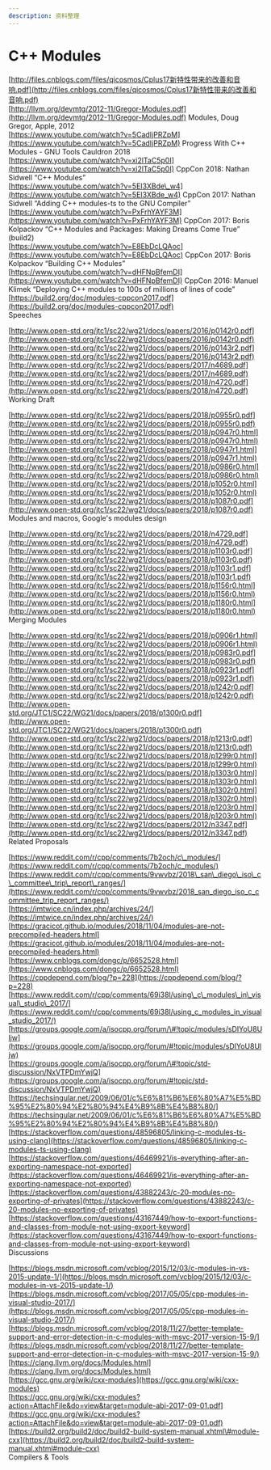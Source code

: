 ```yaml
---
description: 资料整理
---
```


# C++ Modules

[http://files.cnblogs.com/files/qicosmos/Cplus17新特性带来的改善和音响.pdf](http://files.cnblogs.com/files/qicosmos/Cplus17新特性带来的改善和音响.pdf)   
[http://llvm.org/devmtg/2012-11/Gregor-Modules.pdf](http://llvm.org/devmtg/2012-11/Gregor-Modules.pdf) Modules, Doug Gregor, Apple, 2012  
[https://www.youtube.com/watch?v=5CadIjPRZpM](https://www.youtube.com/watch?v=5CadIjPRZpM) Progress With C++ Modules - GNU Tools Cauldron 2018  
[https://www.youtube.com/watch?v=xi2lTaC5p0I](https://www.youtube.com/watch?v=xi2lTaC5p0I) CppCon 2018: Nathan Sidwell “C++ Modules”  
[https://www.youtube.com/watch?v=5EI3XBde\_w4](https://www.youtube.com/watch?v=5EI3XBde_w4) CppCon 2017: Nathan Sidwell “Adding C++ modules-ts to the GNU Compiler”  
[https://www.youtube.com/watch?v=PxFrhYAYF3M](https://www.youtube.com/watch?v=PxFrhYAYF3M) CppCon 2017: Boris Kolpackov “C++ Modules and Packages: Making Dreams Come True” \(build2\)  
[https://www.youtube.com/watch?v=E8EbDcLQAoc](https://www.youtube.com/watch?v=E8EbDcLQAoc) CppCon 2017: Boris Kolpackov “Building C++ Modules”  
[https://www.youtube.com/watch?v=dHFNpBfemDI](https://www.youtube.com/watch?v=dHFNpBfemDI) CppCon 2016: Manuel Klimek “Deploying C++ modules to 100s of millions of lines of code"  
[https://build2.org/doc/modules-cppcon2017.pdf](https://build2.org/doc/modules-cppcon2017.pdf)  
 Speeches  
  
[http://www.open-std.org/jtc1/sc22/wg21/docs/papers/2016/p0142r0.pdf](http://www.open-std.org/jtc1/sc22/wg21/docs/papers/2016/p0142r0.pdf)  
[http://www.open-std.org/jtc1/sc22/wg21/docs/papers/2016/p0143r2.pdf](http://www.open-std.org/jtc1/sc22/wg21/docs/papers/2016/p0143r2.pdf)  
[http://www.open-std.org/jtc1/sc22/wg21/docs/papers/2017/n4689.pdf](http://www.open-std.org/jtc1/sc22/wg21/docs/papers/2017/n4689.pdf)  
[http://www.open-std.org/jtc1/sc22/wg21/docs/papers/2018/n4720.pdf](http://www.open-std.org/jtc1/sc22/wg21/docs/papers/2018/n4720.pdf)  
 Working Draft  
  
[http://www.open-std.org/jtc1/sc22/wg21/docs/papers/2018/p0955r0.pdf](http://www.open-std.org/jtc1/sc22/wg21/docs/papers/2018/p0955r0.pdf)  
[http://www.open-std.org/jtc1/sc22/wg21/docs/papers/2018/p0947r0.html](http://www.open-std.org/jtc1/sc22/wg21/docs/papers/2018/p0947r0.html)  
[http://www.open-std.org/jtc1/sc22/wg21/docs/papers/2018/p0947r1.html](http://www.open-std.org/jtc1/sc22/wg21/docs/papers/2018/p0947r1.html)  
[http://www.open-std.org/jtc1/sc22/wg21/docs/papers/2018/p0986r0.html](http://www.open-std.org/jtc1/sc22/wg21/docs/papers/2018/p0986r0.html)  
[http://www.open-std.org/jtc1/sc22/wg21/docs/papers/2018/p1052r0.html](http://www.open-std.org/jtc1/sc22/wg21/docs/papers/2018/p1052r0.html)  
[http://www.open-std.org/jtc1/sc22/wg21/docs/papers/2018/p1087r0.pdf](http://www.open-std.org/jtc1/sc22/wg21/docs/papers/2018/p1087r0.pdf)  
 Modules and macros, Google's modules design  
  
[http://www.open-std.org/jtc1/sc22/wg21/docs/papers/2018/n4729.pdf](http://www.open-std.org/jtc1/sc22/wg21/docs/papers/2018/n4729.pdf)  
[http://www.open-std.org/jtc1/sc22/wg21/docs/papers/2018/p1103r0.pdf](http://www.open-std.org/jtc1/sc22/wg21/docs/papers/2018/p1103r0.pdf)  
[http://www.open-std.org/jtc1/sc22/wg21/docs/papers/2018/p1103r1.pdf](http://www.open-std.org/jtc1/sc22/wg21/docs/papers/2018/p1103r1.pdf)  
[http://www.open-std.org/jtc1/sc22/wg21/docs/papers/2018/p1156r0.html](http://www.open-std.org/jtc1/sc22/wg21/docs/papers/2018/p1156r0.html)  
[http://www.open-std.org/jtc1/sc22/wg21/docs/papers/2018/p1180r0.html](http://www.open-std.org/jtc1/sc22/wg21/docs/papers/2018/p1180r0.html)  
 Merging Modules  
  
[http://www.open-std.org/jtc1/sc22/wg21/docs/papers/2018/p0906r1.html](http://www.open-std.org/jtc1/sc22/wg21/docs/papers/2018/p0906r1.html)  
[http://www.open-std.org/jtc1/sc22/wg21/docs/papers/2018/p0983r0.pdf](http://www.open-std.org/jtc1/sc22/wg21/docs/papers/2018/p0983r0.pdf)  
[http://www.open-std.org/jtc1/sc22/wg21/docs/papers/2018/p0923r1.pdf](http://www.open-std.org/jtc1/sc22/wg21/docs/papers/2018/p0923r1.pdf)  
[http://www.open-std.org/jtc1/sc22/wg21/docs/papers/2018/p1242r0.pdf](http://www.open-std.org/jtc1/sc22/wg21/docs/papers/2018/p1242r0.pdf)  
[http://www.open-std.org/JTC1/SC22/WG21/docs/papers/2018/p1300r0.pdf](http://www.open-std.org/JTC1/SC22/WG21/docs/papers/2018/p1300r0.pdf)  
[http://www.open-std.org/jtc1/sc22/wg21/docs/papers/2018/p1213r0.pdf](http://www.open-std.org/jtc1/sc22/wg21/docs/papers/2018/p1213r0.pdf)  
[http://www.open-std.org/jtc1/sc22/wg21/docs/papers/2018/p1299r0.html](http://www.open-std.org/jtc1/sc22/wg21/docs/papers/2018/p1299r0.html)  
[http://www.open-std.org/jtc1/sc22/wg21/docs/papers/2018/p1303r0.html](http://www.open-std.org/jtc1/sc22/wg21/docs/papers/2018/p1303r0.html)  
[http://www.open-std.org/jtc1/sc22/wg21/docs/papers/2018/p1302r0.html](http://www.open-std.org/jtc1/sc22/wg21/docs/papers/2018/p1302r0.html)  
[http://www.open-std.org/jtc1/sc22/wg21/docs/papers/2018/p1203r0.html](http://www.open-std.org/jtc1/sc22/wg21/docs/papers/2018/p1203r0.html)  
[http://www.open-std.org/jtc1/sc22/wg21/docs/papers/2012/n3347.pdf](http://www.open-std.org/jtc1/sc22/wg21/docs/papers/2012/n3347.pdf)  
 Related Proposals
  
[https://www.reddit.com/r/cpp/comments/7b2och/c\_modules/](https://www.reddit.com/r/cpp/comments/7b2och/c_modules/)  
[https://www.reddit.com/r/cpp/comments/9vwvbz/2018\_san\_diego\_iso\_c\_committee\_trip\_report\_ranges/](https://www.reddit.com/r/cpp/comments/9vwvbz/2018_san_diego_iso_c_committee_trip_report_ranges/)  
[https://imtwice.cn/index.php/archives/24/](https://imtwice.cn/index.php/archives/24/)  
[https://gracicot.github.io/modules/2018/11/04/modules-are-not-precompiled-headers.html](https://gracicot.github.io/modules/2018/11/04/modules-are-not-precompiled-headers.html)  
[https://www.cnblogs.com/dongc/p/6652528.html](https://www.cnblogs.com/dongc/p/6652528.html)  
[https://cppdepend.com/blog/?p=228](https://cppdepend.com/blog/?p=228)  
[https://www.reddit.com/r/cpp/comments/69i38l/using\_c\_modules\_in\_visual\_studio\_2017/](https://www.reddit.com/r/cpp/comments/69i38l/using_c_modules_in_visual_studio_2017/)  
[https://groups.google.com/a/isocpp.org/forum/\#!topic/modules/sDIYoU8Uljw](https://groups.google.com/a/isocpp.org/forum/#!topic/modules/sDIYoU8Uljw)  
[https://groups.google.com/a/isocpp.org/forum/\#!topic/std-discussion/NxVTPDmYwjQ](https://groups.google.com/a/isocpp.org/forum/#!topic/std-discussion/NxVTPDmYwjQ)  
[https://techsingular.net/2009/06/01/c%E6%81%B6%E6%80%A7%E5%BD%95%E2%80%94%E2%80%94%E4%B9%8B%E4%B8%80/](https://techsingular.net/2009/06/01/c%E6%81%B6%E6%80%A7%E5%BD%95%E2%80%94%E2%80%94%E4%B9%8B%E4%B8%80/)  
[https://stackoverflow.com/questions/48596805/linking-c-modules-ts-using-clang](https://stackoverflow.com/questions/48596805/linking-c-modules-ts-using-clang)  
[https://stackoverflow.com/questions/46469921/is-everything-after-an-exporting-namespace-not-exported](https://stackoverflow.com/questions/46469921/is-everything-after-an-exporting-namespace-not-exported)  
[https://stackoverflow.com/questions/43882243/c-20-modules-no-exporting-of-privates](https://stackoverflow.com/questions/43882243/c-20-modules-no-exporting-of-privates)  
[https://stackoverflow.com/questions/43167449/how-to-export-functions-and-classes-from-module-not-using-export-keyword](https://stackoverflow.com/questions/43167449/how-to-export-functions-and-classes-from-module-not-using-export-keyword)  
 Discussions
  
[https://blogs.msdn.microsoft.com/vcblog/2015/12/03/c-modules-in-vs-2015-update-1/](https://blogs.msdn.microsoft.com/vcblog/2015/12/03/c-modules-in-vs-2015-update-1/)  
[https://blogs.msdn.microsoft.com/vcblog/2017/05/05/cpp-modules-in-visual-studio-2017/](https://blogs.msdn.microsoft.com/vcblog/2017/05/05/cpp-modules-in-visual-studio-2017/)  
[https://blogs.msdn.microsoft.com/vcblog/2018/11/27/better-template-support-and-error-detection-in-c-modules-with-msvc-2017-version-15-9/](https://blogs.msdn.microsoft.com/vcblog/2018/11/27/better-template-support-and-error-detection-in-c-modules-with-msvc-2017-version-15-9/)  
[https://clang.llvm.org/docs/Modules.html](https://clang.llvm.org/docs/Modules.html)  
[https://gcc.gnu.org/wiki/cxx-modules](https://gcc.gnu.org/wiki/cxx-modules)  
[https://gcc.gnu.org/wiki/cxx-modules?action=AttachFile&do=view&target=module-abi-2017-09-01.pdf](https://gcc.gnu.org/wiki/cxx-modules?action=AttachFile&do=view&target=module-abi-2017-09-01.pdf)  
[https://build2.org/build2/doc/build2-build-system-manual.xhtml\#module-cxx](https://build2.org/build2/doc/build2-build-system-manual.xhtml#module-cxx)  
 Compilers & Tools
